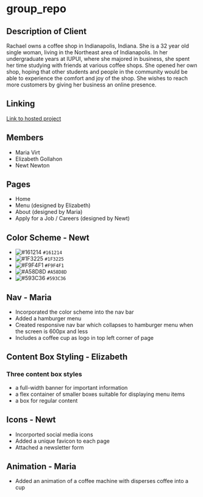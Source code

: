 # group_repo


## Description of Client
Rachael owns a coffee shop in Indianapolis, Indiana. She is a 32 year old single woman, living in the Northeast area of Indianapolis. In her undergraduate years at IUPUI, where she majored in business, she spent her time studying with friends at various coffee shops. She opened her own shop, hoping that other students and people in the community would be able to experience the comfort and joy of the shop. She wishes to reach more customers by giving her business an online presence. 


## Linking
[Link to hosted project](https://egollahon.github.io/group_repo/)


## Members
* Maria Virt
* Elizabeth Gollahon
* Newt Newton

## Pages
* Home
* Menu (designed by Elizabeth)
* About (designed by Maria)
* Apply for a Job / Careers (designed by Newt)

## Color Scheme - Newt
- ![#161214](https://via.placeholder.com/25/161214/000000?text=+) `#161214`
- ![#1F3225](https://via.placeholder.com/25/1F3225/000000?text=+) `#1F3225`
- ![#F9F4F1](https://via.placeholder.com/25/F9F4F1/000000?text=+) `#F9F4F1`
- ![#A58D8D](https://via.placeholder.com/25/A58D8D/000000?text=+) `#A58D8D`
- ![#593C36](https://via.placeholder.com/25/593C36/000000?text=+) `#593C36`
## Nav - Maria
* Incorporated the color scheme into the nav bar
* Added a hamburger menu
* Created responsive nav bar which collapses to hamburger menu when the screen is 600px and less
* Includes a coffee cup as logo in top left corner of page

## Content Box Styling - Elizabeth
### Three content box styles
* a full-width banner for important information
* a flex container of smaller boxes suitable for displaying menu items
* a box for regular content

## Icons - Newt
* Incorported social media icons
* Added a unique favicon to each page
* Attached a newsletter form

## Animation - Maria
* Added an animation of a coffee machine with disperses coffee into a cup

